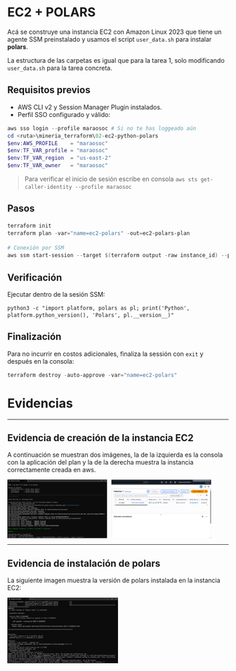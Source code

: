 # EC2 + POLARS
Acá se construye una instancia EC2 con Amazon Linux 2023 que tiene un agente SSM preinstalado y usamos el script `user_data.sh` para instalar **polars**.

La estructura de las carpetas es igual que para la tarea 1, solo modificando `user_data.sh` para la tarea concreta.

## Requisitos previos
- AWS CLI v2 y Session Manager Plugin instalados.
- Perfil SSO configurado y válido:
```powershell
aws sso login --profile maraosoc # Si no te has loggeado aún
cd <ruta>\mineria_terraform\02-ec2-python-polars
$env:AWS_PROFILE    = "maraosoc"
$env:TF_VAR_profile = "maraosoc"
$env:TF_VAR_region  = "us-east-2"
$env:TF_VAR_owner   = "maraosoc"
```
> Para verificar el inicio de sesión escribe en consola `aws sts get-caller-identity --profile maraosoc`
## Pasos
```powershell
terraform init
terraform plan -var="name=ec2-polars" -out=ec2-polars-plan

# Conexión por SSM
aws ssm start-session --target $(terraform output -raw instance_id) --profile maraosoc --region us-east-2
```

## Verificación
Ejecutar dentro de la sesión SSM:
```
python3 -c "import platform, polars as pl; print('Python', platform.python_version(), 'Polars', pl.__version__)"
```

## Finalización
Para no incurrir en costos adicionales, finaliza la sessión con `exit` y después en la consola:
```powershell
terraform destroy -auto-approve -var="name=ec2-polars"
```

# Evidencias

---
## Evidencia de creación de la instancia EC2

A continuación se muestran dos imágenes, la de la izquierda es la consola con la aplicación del plan y la de la derecha muestra la instancia correctamente creada en aws.

<div style="display: flex; gap: 10px;">
    <img src="screenshot/Captura de pantalla 2025-10-01 101505.png" alt="EC2 Creada - consola" width="45%" />
    <img src="screenshot/Captura de pantalla 2025-10-01 101534.png" alt="EC2 Creada - aws" width="45%" />
</div>

---
## Evidencia de instalación de polars

La siguiente imagen muestra la versión de polars instalada en la instancia EC2:

<img src="screenshot/Captura de pantalla 2025-10-01 102553.png" alt="Versión de polars instalada" width="50%" />
